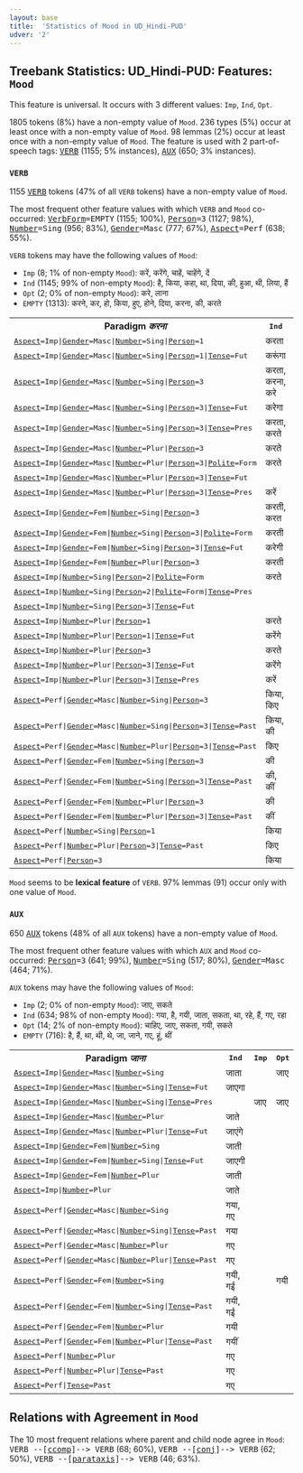 ```yaml
---
layout: base
title:  'Statistics of Mood in UD_Hindi-PUD'
udver: '2'
---
```


## Treebank Statistics: UD_Hindi-PUD: Features: `Mood`

This feature is universal.
It occurs with 3 different values: `Imp`, `Ind`, `Opt`.

1805 tokens (8%) have a non-empty value of `Mood`.
236 types (5%) occur at least once with a non-empty value of `Mood`.
98 lemmas (2%) occur at least once with a non-empty value of `Mood`.
The feature is used with 2 part-of-speech tags: <tt><a href="hi_pud-pos-VERB.html">VERB</a></tt> (1155; 5% instances), <tt><a href="hi_pud-pos-AUX.html">AUX</a></tt> (650; 3% instances).

### `VERB`

1155 <tt><a href="hi_pud-pos-VERB.html">VERB</a></tt> tokens (47% of all `VERB` tokens) have a non-empty value of `Mood`.

The most frequent other feature values with which `VERB` and `Mood` co-occurred: <tt><a href="hi_pud-feat-VerbForm.html">VerbForm</a></tt><tt>=EMPTY</tt> (1155; 100%), <tt><a href="hi_pud-feat-Person.html">Person</a></tt><tt>=3</tt> (1127; 98%), <tt><a href="hi_pud-feat-Number.html">Number</a></tt><tt>=Sing</tt> (956; 83%), <tt><a href="hi_pud-feat-Gender.html">Gender</a></tt><tt>=Masc</tt> (777; 67%), <tt><a href="hi_pud-feat-Aspect.html">Aspect</a></tt><tt>=Perf</tt> (638; 55%).

`VERB` tokens may have the following values of `Mood`:

* `Imp` (8; 1% of non-empty `Mood`): करें, करेंगे, चाहें, चाहेंगे, दें
* `Ind` (1145; 99% of non-empty `Mood`): है, किया, कहा, था, दिया, की, हुआ, थी, लिया, हैं
* `Opt` (2; 0% of non-empty `Mood`): करे, लाना
* `EMPTY` (1313): करने, कर, हो, किया, हुए, होने, दिया, करना, की, करते

<table>
  <tr><th>Paradigm <i>करना</i></th><th><tt>Ind</tt></th><th><tt>Imp</tt></th><th><tt>Opt</tt></th></tr>
  <tr><td><tt><tt><a href="hi_pud-feat-Aspect.html">Aspect</a></tt><tt>=Imp</tt>|<tt><a href="hi_pud-feat-Gender.html">Gender</a></tt><tt>=Masc</tt>|<tt><a href="hi_pud-feat-Number.html">Number</a></tt><tt>=Sing</tt>|<tt><a href="hi_pud-feat-Person.html">Person</a></tt><tt>=1</tt></tt></td><td>करता</td><td></td><td></td></tr>
  <tr><td><tt><tt><a href="hi_pud-feat-Aspect.html">Aspect</a></tt><tt>=Imp</tt>|<tt><a href="hi_pud-feat-Gender.html">Gender</a></tt><tt>=Masc</tt>|<tt><a href="hi_pud-feat-Number.html">Number</a></tt><tt>=Sing</tt>|<tt><a href="hi_pud-feat-Person.html">Person</a></tt><tt>=1</tt>|<tt><a href="hi_pud-feat-Tense.html">Tense</a></tt><tt>=Fut</tt></tt></td><td>करूंगा</td><td></td><td></td></tr>
  <tr><td><tt><tt><a href="hi_pud-feat-Aspect.html">Aspect</a></tt><tt>=Imp</tt>|<tt><a href="hi_pud-feat-Gender.html">Gender</a></tt><tt>=Masc</tt>|<tt><a href="hi_pud-feat-Number.html">Number</a></tt><tt>=Sing</tt>|<tt><a href="hi_pud-feat-Person.html">Person</a></tt><tt>=3</tt></tt></td><td>करता, करना, करे</td><td></td><td></td></tr>
  <tr><td><tt><tt><a href="hi_pud-feat-Aspect.html">Aspect</a></tt><tt>=Imp</tt>|<tt><a href="hi_pud-feat-Gender.html">Gender</a></tt><tt>=Masc</tt>|<tt><a href="hi_pud-feat-Number.html">Number</a></tt><tt>=Sing</tt>|<tt><a href="hi_pud-feat-Person.html">Person</a></tt><tt>=3</tt>|<tt><a href="hi_pud-feat-Tense.html">Tense</a></tt><tt>=Fut</tt></tt></td><td>करेगा</td><td></td><td></td></tr>
  <tr><td><tt><tt><a href="hi_pud-feat-Aspect.html">Aspect</a></tt><tt>=Imp</tt>|<tt><a href="hi_pud-feat-Gender.html">Gender</a></tt><tt>=Masc</tt>|<tt><a href="hi_pud-feat-Number.html">Number</a></tt><tt>=Sing</tt>|<tt><a href="hi_pud-feat-Person.html">Person</a></tt><tt>=3</tt>|<tt><a href="hi_pud-feat-Tense.html">Tense</a></tt><tt>=Pres</tt></tt></td><td>करता, करते</td><td></td><td></td></tr>
  <tr><td><tt><tt><a href="hi_pud-feat-Aspect.html">Aspect</a></tt><tt>=Imp</tt>|<tt><a href="hi_pud-feat-Gender.html">Gender</a></tt><tt>=Masc</tt>|<tt><a href="hi_pud-feat-Number.html">Number</a></tt><tt>=Plur</tt>|<tt><a href="hi_pud-feat-Person.html">Person</a></tt><tt>=3</tt></tt></td><td>करते</td><td></td><td></td></tr>
  <tr><td><tt><tt><a href="hi_pud-feat-Aspect.html">Aspect</a></tt><tt>=Imp</tt>|<tt><a href="hi_pud-feat-Gender.html">Gender</a></tt><tt>=Masc</tt>|<tt><a href="hi_pud-feat-Number.html">Number</a></tt><tt>=Plur</tt>|<tt><a href="hi_pud-feat-Person.html">Person</a></tt><tt>=3</tt>|<tt><a href="hi_pud-feat-Polite.html">Polite</a></tt><tt>=Form</tt></tt></td><td>करते</td><td></td><td></td></tr>
  <tr><td><tt><tt><a href="hi_pud-feat-Aspect.html">Aspect</a></tt><tt>=Imp</tt>|<tt><a href="hi_pud-feat-Gender.html">Gender</a></tt><tt>=Masc</tt>|<tt><a href="hi_pud-feat-Number.html">Number</a></tt><tt>=Plur</tt>|<tt><a href="hi_pud-feat-Person.html">Person</a></tt><tt>=3</tt>|<tt><a href="hi_pud-feat-Tense.html">Tense</a></tt><tt>=Fut</tt></tt></td><td></td><td>करेंगे</td><td></td></tr>
  <tr><td><tt><tt><a href="hi_pud-feat-Aspect.html">Aspect</a></tt><tt>=Imp</tt>|<tt><a href="hi_pud-feat-Gender.html">Gender</a></tt><tt>=Masc</tt>|<tt><a href="hi_pud-feat-Number.html">Number</a></tt><tt>=Plur</tt>|<tt><a href="hi_pud-feat-Person.html">Person</a></tt><tt>=3</tt>|<tt><a href="hi_pud-feat-Tense.html">Tense</a></tt><tt>=Pres</tt></tt></td><td>करें</td><td>करें</td><td></td></tr>
  <tr><td><tt><tt><a href="hi_pud-feat-Aspect.html">Aspect</a></tt><tt>=Imp</tt>|<tt><a href="hi_pud-feat-Gender.html">Gender</a></tt><tt>=Fem</tt>|<tt><a href="hi_pud-feat-Number.html">Number</a></tt><tt>=Sing</tt>|<tt><a href="hi_pud-feat-Person.html">Person</a></tt><tt>=3</tt></tt></td><td>करती, करत</td><td></td><td></td></tr>
  <tr><td><tt><tt><a href="hi_pud-feat-Aspect.html">Aspect</a></tt><tt>=Imp</tt>|<tt><a href="hi_pud-feat-Gender.html">Gender</a></tt><tt>=Fem</tt>|<tt><a href="hi_pud-feat-Number.html">Number</a></tt><tt>=Sing</tt>|<tt><a href="hi_pud-feat-Person.html">Person</a></tt><tt>=3</tt>|<tt><a href="hi_pud-feat-Polite.html">Polite</a></tt><tt>=Form</tt></tt></td><td>करती</td><td></td><td></td></tr>
  <tr><td><tt><tt><a href="hi_pud-feat-Aspect.html">Aspect</a></tt><tt>=Imp</tt>|<tt><a href="hi_pud-feat-Gender.html">Gender</a></tt><tt>=Fem</tt>|<tt><a href="hi_pud-feat-Number.html">Number</a></tt><tt>=Sing</tt>|<tt><a href="hi_pud-feat-Person.html">Person</a></tt><tt>=3</tt>|<tt><a href="hi_pud-feat-Tense.html">Tense</a></tt><tt>=Fut</tt></tt></td><td>करेगी</td><td></td><td></td></tr>
  <tr><td><tt><tt><a href="hi_pud-feat-Aspect.html">Aspect</a></tt><tt>=Imp</tt>|<tt><a href="hi_pud-feat-Gender.html">Gender</a></tt><tt>=Fem</tt>|<tt><a href="hi_pud-feat-Number.html">Number</a></tt><tt>=Plur</tt>|<tt><a href="hi_pud-feat-Person.html">Person</a></tt><tt>=3</tt></tt></td><td>करती</td><td></td><td></td></tr>
  <tr><td><tt><tt><a href="hi_pud-feat-Aspect.html">Aspect</a></tt><tt>=Imp</tt>|<tt><a href="hi_pud-feat-Number.html">Number</a></tt><tt>=Sing</tt>|<tt><a href="hi_pud-feat-Person.html">Person</a></tt><tt>=2</tt>|<tt><a href="hi_pud-feat-Polite.html">Polite</a></tt><tt>=Form</tt></tt></td><td>करते</td><td></td><td></td></tr>
  <tr><td><tt><tt><a href="hi_pud-feat-Aspect.html">Aspect</a></tt><tt>=Imp</tt>|<tt><a href="hi_pud-feat-Number.html">Number</a></tt><tt>=Sing</tt>|<tt><a href="hi_pud-feat-Person.html">Person</a></tt><tt>=2</tt>|<tt><a href="hi_pud-feat-Polite.html">Polite</a></tt><tt>=Form</tt>|<tt><a href="hi_pud-feat-Tense.html">Tense</a></tt><tt>=Pres</tt></tt></td><td></td><td>करें</td><td></td></tr>
  <tr><td><tt><tt><a href="hi_pud-feat-Aspect.html">Aspect</a></tt><tt>=Imp</tt>|<tt><a href="hi_pud-feat-Number.html">Number</a></tt><tt>=Sing</tt>|<tt><a href="hi_pud-feat-Person.html">Person</a></tt><tt>=3</tt>|<tt><a href="hi_pud-feat-Tense.html">Tense</a></tt><tt>=Fut</tt></tt></td><td></td><td></td><td>करे</td></tr>
  <tr><td><tt><tt><a href="hi_pud-feat-Aspect.html">Aspect</a></tt><tt>=Imp</tt>|<tt><a href="hi_pud-feat-Number.html">Number</a></tt><tt>=Plur</tt>|<tt><a href="hi_pud-feat-Person.html">Person</a></tt><tt>=1</tt></tt></td><td>करते</td><td></td><td></td></tr>
  <tr><td><tt><tt><a href="hi_pud-feat-Aspect.html">Aspect</a></tt><tt>=Imp</tt>|<tt><a href="hi_pud-feat-Number.html">Number</a></tt><tt>=Plur</tt>|<tt><a href="hi_pud-feat-Person.html">Person</a></tt><tt>=1</tt>|<tt><a href="hi_pud-feat-Tense.html">Tense</a></tt><tt>=Fut</tt></tt></td><td>करेंगे</td><td></td><td></td></tr>
  <tr><td><tt><tt><a href="hi_pud-feat-Aspect.html">Aspect</a></tt><tt>=Imp</tt>|<tt><a href="hi_pud-feat-Number.html">Number</a></tt><tt>=Plur</tt>|<tt><a href="hi_pud-feat-Person.html">Person</a></tt><tt>=3</tt></tt></td><td>करते</td><td></td><td></td></tr>
  <tr><td><tt><tt><a href="hi_pud-feat-Aspect.html">Aspect</a></tt><tt>=Imp</tt>|<tt><a href="hi_pud-feat-Number.html">Number</a></tt><tt>=Plur</tt>|<tt><a href="hi_pud-feat-Person.html">Person</a></tt><tt>=3</tt>|<tt><a href="hi_pud-feat-Tense.html">Tense</a></tt><tt>=Fut</tt></tt></td><td>करेंगे</td><td></td><td></td></tr>
  <tr><td><tt><tt><a href="hi_pud-feat-Aspect.html">Aspect</a></tt><tt>=Imp</tt>|<tt><a href="hi_pud-feat-Number.html">Number</a></tt><tt>=Plur</tt>|<tt><a href="hi_pud-feat-Person.html">Person</a></tt><tt>=3</tt>|<tt><a href="hi_pud-feat-Tense.html">Tense</a></tt><tt>=Pres</tt></tt></td><td>करें</td><td>करें</td><td></td></tr>
  <tr><td><tt><tt><a href="hi_pud-feat-Aspect.html">Aspect</a></tt><tt>=Perf</tt>|<tt><a href="hi_pud-feat-Gender.html">Gender</a></tt><tt>=Masc</tt>|<tt><a href="hi_pud-feat-Number.html">Number</a></tt><tt>=Sing</tt>|<tt><a href="hi_pud-feat-Person.html">Person</a></tt><tt>=3</tt></tt></td><td>किया, किए</td><td></td><td></td></tr>
  <tr><td><tt><tt><a href="hi_pud-feat-Aspect.html">Aspect</a></tt><tt>=Perf</tt>|<tt><a href="hi_pud-feat-Gender.html">Gender</a></tt><tt>=Masc</tt>|<tt><a href="hi_pud-feat-Number.html">Number</a></tt><tt>=Sing</tt>|<tt><a href="hi_pud-feat-Person.html">Person</a></tt><tt>=3</tt>|<tt><a href="hi_pud-feat-Tense.html">Tense</a></tt><tt>=Past</tt></tt></td><td>किया, की</td><td></td><td></td></tr>
  <tr><td><tt><tt><a href="hi_pud-feat-Aspect.html">Aspect</a></tt><tt>=Perf</tt>|<tt><a href="hi_pud-feat-Gender.html">Gender</a></tt><tt>=Masc</tt>|<tt><a href="hi_pud-feat-Number.html">Number</a></tt><tt>=Plur</tt>|<tt><a href="hi_pud-feat-Person.html">Person</a></tt><tt>=3</tt>|<tt><a href="hi_pud-feat-Tense.html">Tense</a></tt><tt>=Past</tt></tt></td><td>किए</td><td></td><td></td></tr>
  <tr><td><tt><tt><a href="hi_pud-feat-Aspect.html">Aspect</a></tt><tt>=Perf</tt>|<tt><a href="hi_pud-feat-Gender.html">Gender</a></tt><tt>=Fem</tt>|<tt><a href="hi_pud-feat-Number.html">Number</a></tt><tt>=Sing</tt>|<tt><a href="hi_pud-feat-Person.html">Person</a></tt><tt>=3</tt></tt></td><td>की</td><td></td><td></td></tr>
  <tr><td><tt><tt><a href="hi_pud-feat-Aspect.html">Aspect</a></tt><tt>=Perf</tt>|<tt><a href="hi_pud-feat-Gender.html">Gender</a></tt><tt>=Fem</tt>|<tt><a href="hi_pud-feat-Number.html">Number</a></tt><tt>=Sing</tt>|<tt><a href="hi_pud-feat-Person.html">Person</a></tt><tt>=3</tt>|<tt><a href="hi_pud-feat-Tense.html">Tense</a></tt><tt>=Past</tt></tt></td><td>की, कीं</td><td></td><td></td></tr>
  <tr><td><tt><tt><a href="hi_pud-feat-Aspect.html">Aspect</a></tt><tt>=Perf</tt>|<tt><a href="hi_pud-feat-Gender.html">Gender</a></tt><tt>=Fem</tt>|<tt><a href="hi_pud-feat-Number.html">Number</a></tt><tt>=Plur</tt>|<tt><a href="hi_pud-feat-Person.html">Person</a></tt><tt>=3</tt></tt></td><td>की</td><td></td><td></td></tr>
  <tr><td><tt><tt><a href="hi_pud-feat-Aspect.html">Aspect</a></tt><tt>=Perf</tt>|<tt><a href="hi_pud-feat-Gender.html">Gender</a></tt><tt>=Fem</tt>|<tt><a href="hi_pud-feat-Number.html">Number</a></tt><tt>=Plur</tt>|<tt><a href="hi_pud-feat-Person.html">Person</a></tt><tt>=3</tt>|<tt><a href="hi_pud-feat-Tense.html">Tense</a></tt><tt>=Past</tt></tt></td><td>कीं</td><td></td><td></td></tr>
  <tr><td><tt><tt><a href="hi_pud-feat-Aspect.html">Aspect</a></tt><tt>=Perf</tt>|<tt><a href="hi_pud-feat-Number.html">Number</a></tt><tt>=Sing</tt>|<tt><a href="hi_pud-feat-Person.html">Person</a></tt><tt>=1</tt></tt></td><td>किया</td><td></td><td></td></tr>
  <tr><td><tt><tt><a href="hi_pud-feat-Aspect.html">Aspect</a></tt><tt>=Perf</tt>|<tt><a href="hi_pud-feat-Number.html">Number</a></tt><tt>=Plur</tt>|<tt><a href="hi_pud-feat-Person.html">Person</a></tt><tt>=3</tt>|<tt><a href="hi_pud-feat-Tense.html">Tense</a></tt><tt>=Past</tt></tt></td><td>किए</td><td></td><td></td></tr>
  <tr><td><tt><tt><a href="hi_pud-feat-Aspect.html">Aspect</a></tt><tt>=Perf</tt>|<tt><a href="hi_pud-feat-Person.html">Person</a></tt><tt>=3</tt></tt></td><td>किया</td><td></td><td></td></tr>
</table>

`Mood` seems to be **lexical feature** of `VERB`. 97% lemmas (91) occur only with one value of `Mood`.

### `AUX`

650 <tt><a href="hi_pud-pos-AUX.html">AUX</a></tt> tokens (48% of all `AUX` tokens) have a non-empty value of `Mood`.

The most frequent other feature values with which `AUX` and `Mood` co-occurred: <tt><a href="hi_pud-feat-Person.html">Person</a></tt><tt>=3</tt> (641; 99%), <tt><a href="hi_pud-feat-Number.html">Number</a></tt><tt>=Sing</tt> (517; 80%), <tt><a href="hi_pud-feat-Gender.html">Gender</a></tt><tt>=Masc</tt> (464; 71%).

`AUX` tokens may have the following values of `Mood`:

* `Imp` (2; 0% of non-empty `Mood`): जाए, सकते
* `Ind` (634; 98% of non-empty `Mood`): गया, है, गयी, जाता, सकता, था, रहे, हैं, गए, रहा
* `Opt` (14; 2% of non-empty `Mood`): चाहिए, जाए, सकता, गयी, सकते
* `EMPTY` (716): है, हैं, था, थी, थे, जा, जाने, गए, हूं, थीं

<table>
  <tr><th>Paradigm <i>जाना</i></th><th><tt>Ind</tt></th><th><tt>Imp</tt></th><th><tt>Opt</tt></th></tr>
  <tr><td><tt><tt><a href="hi_pud-feat-Aspect.html">Aspect</a></tt><tt>=Imp</tt>|<tt><a href="hi_pud-feat-Gender.html">Gender</a></tt><tt>=Masc</tt>|<tt><a href="hi_pud-feat-Number.html">Number</a></tt><tt>=Sing</tt></tt></td><td>जाता</td><td></td><td>जाए</td></tr>
  <tr><td><tt><tt><a href="hi_pud-feat-Aspect.html">Aspect</a></tt><tt>=Imp</tt>|<tt><a href="hi_pud-feat-Gender.html">Gender</a></tt><tt>=Masc</tt>|<tt><a href="hi_pud-feat-Number.html">Number</a></tt><tt>=Sing</tt>|<tt><a href="hi_pud-feat-Tense.html">Tense</a></tt><tt>=Fut</tt></tt></td><td>जाएगा</td><td></td><td></td></tr>
  <tr><td><tt><tt><a href="hi_pud-feat-Aspect.html">Aspect</a></tt><tt>=Imp</tt>|<tt><a href="hi_pud-feat-Gender.html">Gender</a></tt><tt>=Masc</tt>|<tt><a href="hi_pud-feat-Number.html">Number</a></tt><tt>=Sing</tt>|<tt><a href="hi_pud-feat-Tense.html">Tense</a></tt><tt>=Pres</tt></tt></td><td></td><td>जाए</td><td>जाए</td></tr>
  <tr><td><tt><tt><a href="hi_pud-feat-Aspect.html">Aspect</a></tt><tt>=Imp</tt>|<tt><a href="hi_pud-feat-Gender.html">Gender</a></tt><tt>=Masc</tt>|<tt><a href="hi_pud-feat-Number.html">Number</a></tt><tt>=Plur</tt></tt></td><td>जाते</td><td></td><td></td></tr>
  <tr><td><tt><tt><a href="hi_pud-feat-Aspect.html">Aspect</a></tt><tt>=Imp</tt>|<tt><a href="hi_pud-feat-Gender.html">Gender</a></tt><tt>=Masc</tt>|<tt><a href="hi_pud-feat-Number.html">Number</a></tt><tt>=Plur</tt>|<tt><a href="hi_pud-feat-Tense.html">Tense</a></tt><tt>=Fut</tt></tt></td><td>जाएंगे</td><td></td><td></td></tr>
  <tr><td><tt><tt><a href="hi_pud-feat-Aspect.html">Aspect</a></tt><tt>=Imp</tt>|<tt><a href="hi_pud-feat-Gender.html">Gender</a></tt><tt>=Fem</tt>|<tt><a href="hi_pud-feat-Number.html">Number</a></tt><tt>=Sing</tt></tt></td><td>जाती</td><td></td><td></td></tr>
  <tr><td><tt><tt><a href="hi_pud-feat-Aspect.html">Aspect</a></tt><tt>=Imp</tt>|<tt><a href="hi_pud-feat-Gender.html">Gender</a></tt><tt>=Fem</tt>|<tt><a href="hi_pud-feat-Number.html">Number</a></tt><tt>=Sing</tt>|<tt><a href="hi_pud-feat-Tense.html">Tense</a></tt><tt>=Fut</tt></tt></td><td>जाएगी</td><td></td><td></td></tr>
  <tr><td><tt><tt><a href="hi_pud-feat-Aspect.html">Aspect</a></tt><tt>=Imp</tt>|<tt><a href="hi_pud-feat-Gender.html">Gender</a></tt><tt>=Fem</tt>|<tt><a href="hi_pud-feat-Number.html">Number</a></tt><tt>=Plur</tt></tt></td><td>जाती</td><td></td><td></td></tr>
  <tr><td><tt><tt><a href="hi_pud-feat-Aspect.html">Aspect</a></tt><tt>=Imp</tt>|<tt><a href="hi_pud-feat-Number.html">Number</a></tt><tt>=Plur</tt></tt></td><td>जाते</td><td></td><td></td></tr>
  <tr><td><tt><tt><a href="hi_pud-feat-Aspect.html">Aspect</a></tt><tt>=Perf</tt>|<tt><a href="hi_pud-feat-Gender.html">Gender</a></tt><tt>=Masc</tt>|<tt><a href="hi_pud-feat-Number.html">Number</a></tt><tt>=Sing</tt></tt></td><td>गया, गए</td><td></td><td></td></tr>
  <tr><td><tt><tt><a href="hi_pud-feat-Aspect.html">Aspect</a></tt><tt>=Perf</tt>|<tt><a href="hi_pud-feat-Gender.html">Gender</a></tt><tt>=Masc</tt>|<tt><a href="hi_pud-feat-Number.html">Number</a></tt><tt>=Sing</tt>|<tt><a href="hi_pud-feat-Tense.html">Tense</a></tt><tt>=Past</tt></tt></td><td>गया</td><td></td><td></td></tr>
  <tr><td><tt><tt><a href="hi_pud-feat-Aspect.html">Aspect</a></tt><tt>=Perf</tt>|<tt><a href="hi_pud-feat-Gender.html">Gender</a></tt><tt>=Masc</tt>|<tt><a href="hi_pud-feat-Number.html">Number</a></tt><tt>=Plur</tt></tt></td><td>गए</td><td></td><td></td></tr>
  <tr><td><tt><tt><a href="hi_pud-feat-Aspect.html">Aspect</a></tt><tt>=Perf</tt>|<tt><a href="hi_pud-feat-Gender.html">Gender</a></tt><tt>=Masc</tt>|<tt><a href="hi_pud-feat-Number.html">Number</a></tt><tt>=Plur</tt>|<tt><a href="hi_pud-feat-Tense.html">Tense</a></tt><tt>=Past</tt></tt></td><td>गए</td><td></td><td></td></tr>
  <tr><td><tt><tt><a href="hi_pud-feat-Aspect.html">Aspect</a></tt><tt>=Perf</tt>|<tt><a href="hi_pud-feat-Gender.html">Gender</a></tt><tt>=Fem</tt>|<tt><a href="hi_pud-feat-Number.html">Number</a></tt><tt>=Sing</tt></tt></td><td>गयी, गई</td><td></td><td>गयी</td></tr>
  <tr><td><tt><tt><a href="hi_pud-feat-Aspect.html">Aspect</a></tt><tt>=Perf</tt>|<tt><a href="hi_pud-feat-Gender.html">Gender</a></tt><tt>=Fem</tt>|<tt><a href="hi_pud-feat-Number.html">Number</a></tt><tt>=Sing</tt>|<tt><a href="hi_pud-feat-Tense.html">Tense</a></tt><tt>=Past</tt></tt></td><td>गयी, गई</td><td></td><td></td></tr>
  <tr><td><tt><tt><a href="hi_pud-feat-Aspect.html">Aspect</a></tt><tt>=Perf</tt>|<tt><a href="hi_pud-feat-Gender.html">Gender</a></tt><tt>=Fem</tt>|<tt><a href="hi_pud-feat-Number.html">Number</a></tt><tt>=Plur</tt></tt></td><td>गयी</td><td></td><td></td></tr>
  <tr><td><tt><tt><a href="hi_pud-feat-Aspect.html">Aspect</a></tt><tt>=Perf</tt>|<tt><a href="hi_pud-feat-Gender.html">Gender</a></tt><tt>=Fem</tt>|<tt><a href="hi_pud-feat-Number.html">Number</a></tt><tt>=Plur</tt>|<tt><a href="hi_pud-feat-Tense.html">Tense</a></tt><tt>=Past</tt></tt></td><td>गयीं</td><td></td><td></td></tr>
  <tr><td><tt><tt><a href="hi_pud-feat-Aspect.html">Aspect</a></tt><tt>=Perf</tt>|<tt><a href="hi_pud-feat-Number.html">Number</a></tt><tt>=Plur</tt></tt></td><td>गए</td><td></td><td></td></tr>
  <tr><td><tt><tt><a href="hi_pud-feat-Aspect.html">Aspect</a></tt><tt>=Perf</tt>|<tt><a href="hi_pud-feat-Number.html">Number</a></tt><tt>=Plur</tt>|<tt><a href="hi_pud-feat-Tense.html">Tense</a></tt><tt>=Past</tt></tt></td><td>गए</td><td></td><td></td></tr>
  <tr><td><tt><tt><a href="hi_pud-feat-Aspect.html">Aspect</a></tt><tt>=Perf</tt>|<tt><a href="hi_pud-feat-Tense.html">Tense</a></tt><tt>=Past</tt></tt></td><td>गए</td><td></td><td></td></tr>
</table>

## Relations with Agreement in `Mood`

The 10 most frequent relations where parent and child node agree in `Mood`:
<tt>VERB --[<tt><a href="hi_pud-dep-ccomp.html">ccomp</a></tt>]--> VERB</tt> (68; 60%),
<tt>VERB --[<tt><a href="hi_pud-dep-conj.html">conj</a></tt>]--> VERB</tt> (62; 50%),
<tt>VERB --[<tt><a href="hi_pud-dep-parataxis.html">parataxis</a></tt>]--> VERB</tt> (46; 63%).

